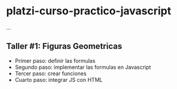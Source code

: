 # platzi-curso-practico-javascript

...

## Taller #1: Figuras Geometricas

- Primer paso: definir las formulas
- Segundo paso: implementar las formulas 
en Javascript
- Tercer paso: crear funciones
- Cuarto paso: integrar JS con HTML